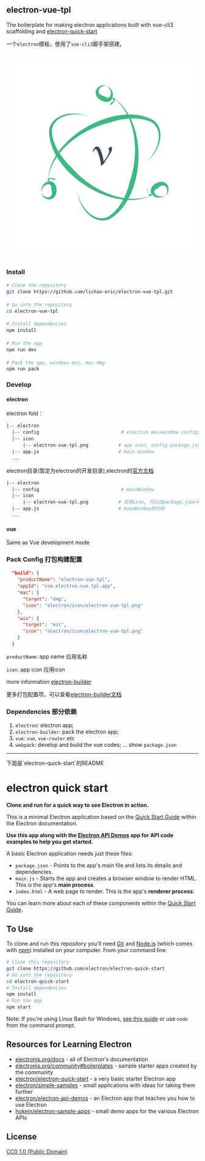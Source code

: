 ## electron-vue-tpl
The boilerplate for making electron applications built with vue-cli3 scaffolding and [electron-quick-start](https://github.com/electron/electron-quick-start)

一个`electron`模板，使用了`vue-cli3`脚手架搭建。

<div align="center">
  <br>
    <img width="512" src="/electron/icon/electron-vue-tpl.png" alt="electron-vue-tpl">
    <br>
  <br>
</div>

### Install

```bash
# Clone the repository
git clone https://github.com/lichao-eric/electron-vue-tpl.git

# Go into the repository
cd electron-vue-tpl

# Install dependencies
npm install

# Run the app
npm run dev

# Pack the app, windows-msi, mac-dmg
npm run pack
```

### Develop

#### electron

electron fold：

```bash
|-- electron
  |-- config                              # electron mainwindow configs
  |-- icon
      |-- electron-vue-tpl.png           # app icon, config package.json
  |-- app.js                             # main window
  ...

```
electron目录(暂定为electron的开发目录),electron的[官方文档](https://electronjs.org/docs/tutorial/quick-start)

```bash
|-- electron
  |-- config                              # mainWindow
  |-- icon
      |-- electron-vue-tpl.png           # 应用icon, 可以在package.json中配置
  |-- app.js                             # mainWindow的代码
  ...

```

#### vue
Same as Vue development mode


### Pack Config 打包构建配置

```json
  "build": {
    "productName": "electron-vue-tpl",
    "appId": "com.electron.vue.tpl.app",
    "mac": {
      "target": "dmg",
      "icon": "electron/icon/electron-vue-tpl.png"
    },
    "win": {
      "target": "msi",
      "icon": "electron/icon/electron-vue-tpl.png"
    }
  }
```

`productName`: app name 应用名称

`icon`: app icon 应用icon

more information [electron-builder](https://www.electron.build/configuration/configuration)

更多打包配置项，可以查看[electron-builder文档](https://www.electron.build/configuration/configuration)


### Dependencies 部分依赖

1. `electron`: electron app;
2. `electron-builder`: pack the electron app;
3. `vue`: `vue`, `vue-router`.etc
4. `webpack`: develop and build the vue codes;
...
show `package.json`


<hr>
下面是`electron-quick-start`的README

# electron quick start
**Clone and run for a quick way to see Electron in action.**

This is a minimal Electron application based on the [Quick Start Guide](https://electronjs.org/docs/tutorial/quick-start) within the Electron documentation.

**Use this app along with the [Electron API Demos](https://electronjs.org/#get-started) app for API code examples to help you get started.**

A basic Electron application needs just these files:

- `package.json` - Points to the app's main file and lists its details and dependencies.
- `main.js` - Starts the app and creates a browser window to render HTML. This is the app's **main process**.
- `index.html` - A web page to render. This is the app's **renderer process**.

You can learn more about each of these components within the [Quick Start Guide](https://electronjs.org/docs/tutorial/quick-start).

## To Use

To clone and run this repository you'll need [Git](https://git-scm.com) and [Node.js](https://nodejs.org/en/download/) (which comes with [npm](http://npmjs.com)) installed on your computer. From your command line:

```bash
# Clone this repository
git clone https://github.com/electron/electron-quick-start
# Go into the repository
cd electron-quick-start
# Install dependencies
npm install
# Run the app
npm start
```

Note: If you're using Linux Bash for Windows, [see this guide](https://www.howtogeek.com/261575/how-to-run-graphical-linux-desktop-applications-from-windows-10s-bash-shell/) or use `node` from the command prompt.

## Resources for Learning Electron

- [electronjs.org/docs](https://electronjs.org/docs) - all of Electron's documentation
- [electronjs.org/community#boilerplates](https://electronjs.org/community#boilerplates) - sample starter apps created by the community
- [electron/electron-quick-start](https://github.com/electron/electron-quick-start) - a very basic starter Electron app
- [electron/simple-samples](https://github.com/electron/simple-samples) - small applications with ideas for taking them further
- [electron/electron-api-demos](https://github.com/electron/electron-api-demos) - an Electron app that teaches you how to use Electron
- [hokein/electron-sample-apps](https://github.com/hokein/electron-sample-apps) - small demo apps for the various Electron APIs

## License

[CC0 1.0 (Public Domain)](LICENSE.md)
